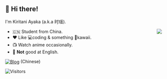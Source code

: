 ## 👋 Hi there!

I'm Kiritani Ayaka (a.k.a 时瑶).

<a href="#"><img align="right" src="https://github-readme-stats.vercel.app/api?username=kiritaniayaka&show_icons=true&title_color=F8B&icon_color=F5A9B8&text_color=5BCEFA&count_private=true"/></a>

<!-- <a href="#"><img align="right" src="https://github-readme-stats.vercel.app/api/top-langs/?username=kiritaniayaka&layout=compact&title_color=F8B" width="400"/></a> -->

- 🇨🇳 Student from China.
- ❤️ Like 💻coding & something 🎀kawaii.
- 📺 Watch anime occasionally.
- 🚫 **Not** good at English.

<span style="vertical-align: middle;">[![Blog](https://img.shields.io/badge/Blog-Ayaka%E3%81%AE%E9%83%A8%E5%B1%8B-5bcefa?style=flat)](https://ayk.moe/)</span>
<span>(Chinese)</span>

![Visitors](https://count.ayk.moe/KiritaniAyaka/KiritaniAyaka?labelColor=fb7897&color=5bcefa&style=flat)
